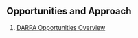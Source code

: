

## Opportunities and Approach

  01. [DARPA Opportunities Overview](01-darpa-opportunities-overview.webloc)

